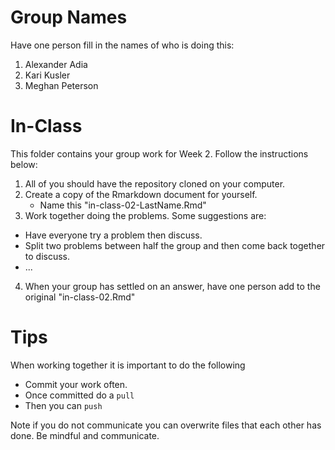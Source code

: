# Group Names

Have one person fill in the names of who is doing this:

1. Alexander Adia
2. Kari Kusler  
3. Meghan Peterson


# In-Class

This folder contains your group work for Week 2. Follow the instructions below:


1. All of you should have the repository cloned on your computer. 
2. Create a copy of the Rmarkdown document for yourself.
    - Name this "in-class-02-LastName.Rmd"
3. Work together doing the problems. Some suggestions are:
  - Have everyone try a problem then discuss.
  - Split two problems between half the group and then come back together to discuss. 
  - ...
4. When your group has settled on an answer, have one person add to the original "in-class-02.Rmd"


# Tips

When working together it is important to do the following

- Commit your work often.
- Once committed do a `pull`
- Then you can `push`

Note if you do not communicate you can overwrite files that each other has done. Be mindful and communicate. 